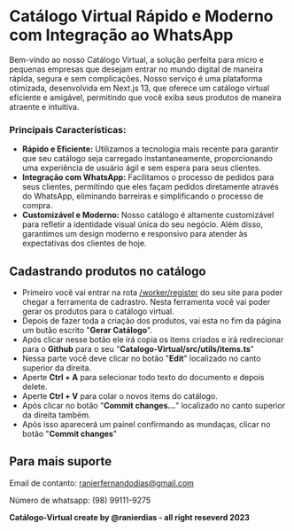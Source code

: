 # Catálogo Virtual Rápido e Moderno com Integração ao WhatsApp

Bem-vindo ao nosso Catálogo Virtual, a solução perfeita para micro e pequenas empresas que desejam entrar no mundo digital de maneira rápida, segura e sem complicações. Nosso serviço é uma plataforma otimizada, desenvolvida em Next.js 13, que oferece um catálogo virtual eficiente e amigável, permitindo que você exiba seus produtos de maneira atraente e intuitiva.

### Principais Características:

- **Rápido e Eficiente:** Utilizamos a tecnologia mais recente para garantir que seu catálogo seja carregado instantaneamente, proporcionando uma experiência de usuário ágil e sem espera para seus clientes.
- **Integração com WhatsApp:** Facilitamos o processo de pedidos para seus clientes, permitindo que eles façam pedidos diretamente através do WhatsApp, eliminando barreiras e simplificando o processo de compra.
- **Customizável e Moderno:** Nosso catálogo é altamente customizável para refletir a identidade visual única do seu negócio. Além disso, garantimos um design moderno e responsivo para atender às expectativas dos clientes de hoje.

## Cadastrando produtos no catálogo

- Primeiro você vai entrar na rota [/worker/register](/worker/register) do seu site para poder chegar a ferramenta de cadrastro. Nesta ferramenta você vai poder gerar os produtos para o catálogo virtual.
- Depois de fazer toda a criação dos produtos, vai esta no fim da página um butão escrito "**Gerar Catálogo**".
- Após clicar nesse botão ele irá copia os items criados e irá redirecionar para o **Github** para o seu "**Catalogo-Virtual/src/utils/items.ts**"
- Nessa parte você deve clicar no botão "**Edit**" localizado no canto superior da direita.
- Aperte **Ctrl + A** para selecionar todo texto do documento e depois delete.
- Aperte **Ctrl + V** para colar o novos items do catálogo.
- Após clicar no botão "**Commit changes...**" localizado no canto superior da direita também.
- Após isso aparecerá um painel confirmando as mundaças, clicar no botão "**Commit changes**"

## Para mais suporte

Email de contanto:
ranierfernandodias@gmail.com

Número de whatsapp:
(98) 99111-9275

**Catálogo-Virtual create by @ranierdias - all right reseverd 2023**
